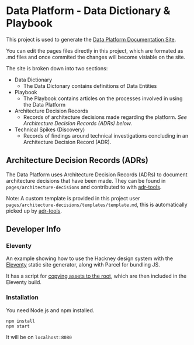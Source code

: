 # Data Platform - Data Dictionary & Playbook

This project is used to generate the [Data Platform Documentation Site](https://lbhackney-it.github.io/lbh-hackney-data-platform-docs/).

You can edit the pages files directly in this project, which are formated as .md files and once commited the changes will become visiable on the site.

The site is broken down into two sections:

* Data Dictionary
  * The Data Dictonary contains definitions of Data Entities
* Playbook
  * The Playbook contains articles on the processes involved in using the Data Platform
* Architecture Decision Records
  * Records of architecture decisions made regarding the platform. *See Architecture Decision Records (ADRs) below*.
* Technical Spikes (Discovery)
  * Records of findings around technical investigations concluding in an Architecture Decision Record (ADR).

## Architecture Decision Records (ADRs)

The Data Platform uses Architecture Decision Records (ADRs) to document architecture decisions that have been made.
They can be found in `pages/architecture-decisions` and contributed to with
[adr-tools](https://github.com/npryce/adr-tools).

Note: A custom template is provided in this project user `pages/architecture-decisions/templates/template.md`, this is
automatically picked up by [adr-tools](https://github.com/npryce/adr-tools).

## Developer Info

### Eleventy

An example showing how to use the Hackney design system with the [Eleventy](https://www.11ty.dev/) static site generator, along with Parcel for bundling JS.

It has a script for [copying assets to the root](https://design-system.hackney.gov.uk/developing/installing-from-npm#2-copying-assets), which are then included in the Eleventy build.

### Installation

You need Node.js and npm installed.

```
npm install
npm start
```

It will be on `localhost:8080`
